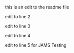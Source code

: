 this is an edit to the readme file

edit to line 2

edit to line 3

edit to line 4

edit to line 5 for JAMS Testing